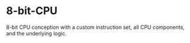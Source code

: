 # 8-bit-CPU
8-bit CPU conception with a custom instruction set, all CPU components, and the underlying logic.
